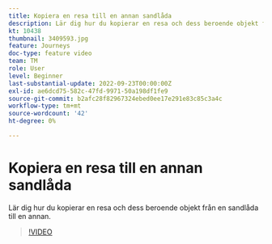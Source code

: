 ```yaml
---
title: Kopiera en resa till en annan sandlåda
description: Lär dig hur du kopierar en resa och dess beroende objekt från en sandlåda till en annan.
kt: 10438
thumbnail: 3409593.jpg
feature: Journeys
doc-type: feature video
team: TM
role: User
level: Beginner
last-substantial-update: 2022-09-23T00:00:00Z
exl-id: ae6dcd75-582c-47fd-9971-50a198df1fe9
source-git-commit: b2afc28f82967324ebed0ee17e291e83c85c3a4c
workflow-type: tm+mt
source-wordcount: '42'
ht-degree: 0%

---
```


# Kopiera en resa till en annan sandlåda

Lär dig hur du kopierar en resa och dess beroende objekt från en sandlåda till en annan.

>[!VIDEO](https://video.tv.adobe.com/v/3409593?quality=12&learn=on)
